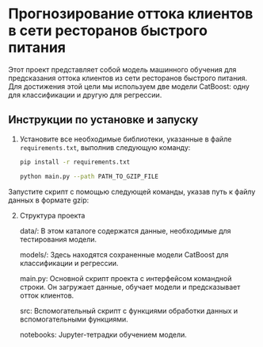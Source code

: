 # Прогнозирование оттока клиентов в сети ресторанов быстрого питания

Этот проект представляет собой модель машинного обучения для предсказания оттока клиентов из сети ресторанов быстрого питания. Для достижения этой цели мы используем две модели CatBoost: одну для классификации и другую для регрессии.

## Инструкции по установке и запуску

1. Установите все необходимые библиотеки, указанные в файле `requirements.txt`, выполнив следующую команду:
   ```bash
   pip install -r requirements.txt
   
   python main.py --path PATH_TO_GZIP_FILE

Запустите скрипт с помощью следующей команды, указав путь к файлу данных в формате gzip:


2. Структура проекта

    data/: В этом каталоге содержатся данные, необходимые для тестирования модели.

    models/: Здесь находятся сохраненные модели CatBoost для классификации и регрессии.

    main.py: Основной скрипт проекта с интерфейсом командной строки. Он загружает данные, обучает модели и предсказывает отток клиентов.

    src: Вспомогательный скрипт с функциями обработки данных и вспомогательными функциями.
    
    notebooks: Jupyter-тетрадки обучением модели. 
